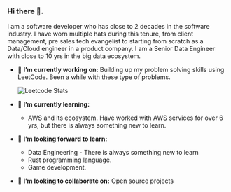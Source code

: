 ### Hi there 👋. 

I am a software developer who has close to 2 decades in the software industry. I have worn multiple hats during this tenure, from client management, pre sales tech evangelist to starting from scratch as a Data/Cloud engineer in a product company. I am a Senior Data Engineer with close to 10 yrs in the big data ecosystem.

- 🔭 **I’m currently working on:** Building up my problem solving skills using LeetCode. Been a while with these type of problems.

    ![Leetcode Stats](https://leetcard.jacoblin.cool/ke-b/)
    
- 🌱 **I’m currently learning:**
  - AWS and its ecosystem. Have worked with AWS services for over 6 yrs, but there is always something new to learn. 
  
- 🌱 **I’m looking forward to learn:**
  - Data Engineering - There is always something new to learn
  - Rust programming language.
  - Game development.
  
- 👯 **I’m looking to collaborate on:** Open source projects
